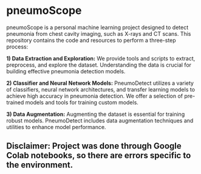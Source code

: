# pneumoScope

pneumoScope is a personal machine learning project designed to detect pneumonia from chest cavity imaging, such as X-rays and CT scans. This repository contains the code and resources to perform a three-step process:

**1) Data Extraction and Exploration:** We provide tools and scripts to extract, preprocess, and explore the dataset. Understanding the data is crucial for building effective pneumonia detection models.

**2) Classifier and Neural Network Models:** PneumoDetect utilizes a variety of classifiers, neural network architectures, and transfer learning models to achieve high accuracy in pneumonia detection. We offer a selection of pre-trained models and tools for training custom models.

**3) Data Augmentation:** Augmenting the dataset is essential for training robust models. PneumoDetect includes data augmentation techniques and utilities to enhance model performance.

## Disclaimer: Project was done through Google Colab notebooks, so there are errors specific to the environment.
